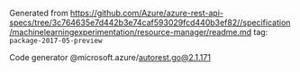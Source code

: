 Generated from https://github.com/Azure/azure-rest-api-specs/tree/3c764635e7d442b3e74caf593029fcd440b3ef82//specification/machinelearningexperimentation/resource-manager/readme.md tag: `package-2017-05-preview`

Code generator @microsoft.azure/autorest.go@2.1.171


